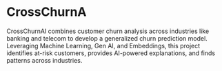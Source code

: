 # CrossChurnA
CrossChurnAI combines customer churn analysis across industries like banking and telecom to develop a generalized churn prediction model. Leveraging Machine Learning, Gen AI, and Embeddings, this project identifies at-risk customers, provides AI-powered explanations, and finds patterns across industries. 
